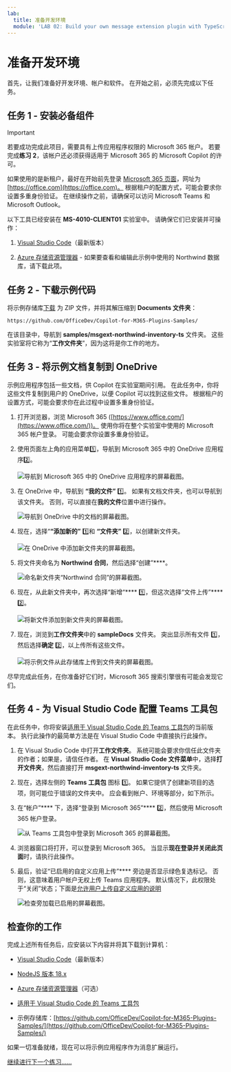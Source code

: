 ```yaml
---
lab:
  title: 准备开发环境
  module: 'LAB 02: Build your own message extension plugin with TypeScript (TS) for Microsoft Copilot'
---
```


# 准备开发环境

首先，让我们准备好开发环境、帐户和软件。 在开始之前，必须先完成以下任务。

## 任务 1 - 安装必备组件

> [!IMPORTANT]
> 若要成功完成此项目，需要具有上传应用程序权限的 Microsoft 365 帐户。 若要完成**练习 2**，该帐户还必须获得适用于 Microsoft 365 的 Microsoft Copilot 的许可。

如果使用的是新租户，最好在开始前先登录 [Microsoft 365 页面](https://office.com)，网址为 [https://office.com](https://office.com)。 根据租户的配置方式，可能会要求你设置多重身份验证。 在继续操作之前，请确保可以访问 Microsoft Teams 和 Microsoft Outlook。

以下工具已经安装在 **MS-4010-CLIENT01** 实验室中。 请确保它们已安装并可操作：

1. [Visual Studio Code](https://code.visualstudio.com/)（最新版本）

1. [Azure 存储资源管理器](https://azure.microsoft.com/products/storage/storage-explorer/) - 如果要查看和编辑此示例中使用的 Northwind 数据库，请下载此项。

<!--## Task 2 - Install nvm-windows

You'll use this tool to install Node.js and optionally switch Node versions as needed for your projects.

1. In a web browser, navigate to [https://github.com/coreybutler/nvm-windows/releases](https://github.com/coreybutler/nvm-windows/releases).
2. Locate the latest release version and select the **nvm-setup.zip** file to download.  The file will be downloaded to your machine.
3. Open the file folder and **extract** the contents of the zip folder to a folder on your machine.
4. From the new folder, select **nvm-setup.exe** to open the setup file.
5. Follow the prompts in the installer to install the tool using the default options.
6. Nvm for Windows will be installed on your machine.

## Task 3 - Install Node.js

Install Node.js version 18.18.2, which is compatible with all of the solutions in this course.

1. Open the **Command Prompt** application.
2. Enter the command `nvm install 18.18` to install Node.js.
3. The nvm output should confirm that installation is complete.
4. Run the command `nvm use 18.18` to use this version of Node.js.
5. Run the command `node -v` to confirm that you have version 18.18.2 installed.

You have now installed and configured Node.js version 18.18.2-->

## 任务 2 - 下载示例代码

将示例存储库[下载](https://github.com/OfficeDev/Copilot-for-M365-Plugins-Samples/) 为 ZIP 文件，并将其解压缩到 **Documents 文件夹**：

```text
https://github.com/OfficeDev/Copilot-for-M365-Plugins-Samples/
```

在该目录中，导航到 **samples/msgext-northwind-inventory-ts** 文件夹。 这些实验室将它称为“**工作文件夹**”，因为这将是你工作的地方。

## 任务 3 - 将示例文档复制到 OneDrive

示例应用程序包括一些文档，供 Copilot 在实验室期间引用。 在此任务中，你将这些文件复制到用户的 OneDrive，以便 Copilot 可以找到这些文件。 根据租户的设置方式，可能会要求你在此过程中设置多重身份验证。

1. 打开浏览器，浏览 Microsoft 365 ([https://www.office.com/](https://www.office.com/))。 使用你将在整个实验室中使用的 Microsoft 365 帐户登录。 可能会要求你设置多重身份验证。

1. 使用页面左上角的应用菜单1️⃣，导航到 Microsoft 365 中的 OneDrive 应用程序2️⃣。

    ![导航到 Microsoft 365 中的 OneDrive 应用程序的屏幕截图。](../media/1-02-copy-sample-files-01.png)

1. 在 OneDrive 中，导航到 **“我的文件”** 1️⃣。 如果有文档文件夹，也可以导航到该文件夹。 否则，可以直接在**我的文件**位置中进行操作。

    ![导航到 OneDrive 中的文档的屏幕截图。](../media/1-02-copy-sample-files-02.png)

1. 现在，选择“**“添加新的”** 1️⃣和 **“文件夹”** 2️⃣，以创建新文件夹。

    ![在 OneDrive 中添加新文件夹的屏幕截图。](../media/1-02-copy-sample-files-03.png)

1. 将文件夹命名为 **Northwind 合同**，然后选择“创建”****。

    ![命名新文件夹“Northwind 合同”的屏幕截图。](../media/1-02-copy-sample-files-03-b.png)

1. 现在，从此新文件夹中，再次选择“新增“**** 1️⃣，但这次选择“文件上传”**** 2️⃣。

    ![将新文件添加到新文件夹的屏幕截图。](../media/1-02-copy-sample-files-04.png)

1. 现在，浏览到**工作文件夹**中的 **sampleDocs** 文件夹。 突出显示所有文件 1️⃣，然后选择**确定** 2️⃣，以上传所有这些文件。

    ![将示例文件从此存储库上传到文件夹的屏幕截图。](../media/1-02-copy-sample-files-05.png)

尽早完成此任务，在你准备好它们时，Microsoft 365 搜索引擎很有可能会发现它们。

## 任务 4 - 为 Visual Studio Code 配置 Teams 工具包

在此任务中，你将安装[适用于 Visual Studio Code 的 Teams 工具包](https://learn.microsoft.com/microsoftteams/platform/toolkit/teams-toolkit-fundamentals?pivots=visual-studio-code-v5)的当前版本。 执行此操作的最简单方法是在 Visual Studio Code 中直接执行此操作。

1. 在 Visual Studio Code 中打开**工作文件夹**。 系统可能会要求你信任此文件夹的作者；如果是，请信任作者。 在 **Visual Studio Code 文件菜单**中，选择**打开文件夹**，然后直接打开 **msgext-northwind-inventory-ts** 文件夹。

1. 现在，选择左侧的 **Teams 工具包** 图标 1️⃣。 如果它提供了创建新项目的选项，则可能位于错误的文件夹中。  应会看到帐户、环境等部分，如下所示。

1. 在“帐户”**** 下，选择“登录到 Microsoft 365”**** 2️⃣，然后使用 Microsoft 365 帐户登录。

    ![从 Teams 工具包中登录到 Microsoft 365 的屏幕截图。](../media/1-04-setup-teams-toolkit-01.png)

1. 浏览器窗口将打开，可以登录到 Microsoft 365。 当显示**现在登录并关闭此页面**时，请执行此操作。

1. 最后，验证“已启用的自定义应用上传”**** 旁边是否显示绿色复选标记。 否则，这意味着用户帐户无权上传 Teams 应用程序。 默认情况下，此权限处于“关闭”状态；下面是[允许用户上传自定义应用的说明](https://learn.microsoft.com/microsoftteams/teams-custom-app-policies-and-settings#allow-users-to-upload-custom-apps)

    ![检查旁加载已启用的屏幕截图。](../media/1-04-setup-teams-toolkit-03.png)

## 检查你的工作

完成上述所有任务后，应安装以下内容并将其下载到计算机：

- [Visual Studio Code](https://code.visualstudio.com/)（最新版本）

- [NodeJS 版本 18.x](https://nodejs.org/download/release/v18.18.2/)

- [Azure 存储资源管理器](https://azure.microsoft.com/products/storage/storage-explorer/)（可选）

- [适用于 Visual Studio Code 的 Teams 工具包](https://learn.microsoft.com/microsoftteams/platform/toolkit/teams-toolkit-fundamentals?pivots=visual-studio-code-v5)

- 示例存储库：[https://github.com/OfficeDev/Copilot-for-M365-Plugins-Samples/](https://github.com/OfficeDev/Copilot-for-M365-Plugins-Samples/)

如果一切准备就绪，现在可以将示例应用程序作为消息扩展运行。 

[继续进行下一个练习......](./3-exercise-1-run-message-extension.md)